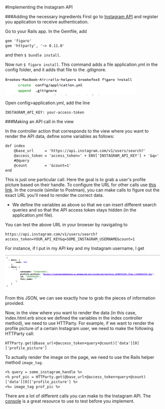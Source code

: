#Implementing the Instagram API


###Adding the necessary ingredients
First go to [Instagram API](https://instagram.com/developer/) and register you application to receive authentication.

Go to your Rails app. In the Gemfile, add 

	gem 'figaro'
	gem 'httparty', '~> 0.11.0'
	
and then ```$ bundle install```.


Now run ```$ figaro install```. This command adds a file application.yml in the config folder, and it adds that file to the .gitignore.

![image](https://github.com/brookekfox/instagram-api/blob/master/screenshots/figaro-install.png)

Open config>application.yml, add the line


	INSTAGRAM_API_KEY: your-access-token


###Making an API call in the view

In the controller action that corresponds to the view where you want to render the API data, define some variables as follows:


	def index
		@base_url     = 'https://api.instagram.com/v1/users/search?'
		@access_token = 'access_token=' + ENV['INSTAGRAM_API_KEY'] + '&q='
		#@query
		@count        = '&count=1'
	end
	
This is just one particular call. Here the goal is to grab a user's profile picture based on their handle.
To configure the URL for other calls use [this link](https://apigee.com/console/instagram). In the console (similar to Postman), you can make calls to figure out the exact URL you'll need to render the correct data.

+ We define the variables as above so that we can insert different search queries and so that the API access token stays hidden (in the application.yml file).

You can test the above URL in your browser by navigating to 

	https://api.instagram.com/v1/users/search?access_token=YOUR_API_KEY&q=SOME_INSTAGRAM_USERNAME&count=1
	
For instance, if I put in my API key and my Instagram username, I get

![image](https://github.com/brookekfox/instagram-api/blob/master/screenshots/json.png)

From this JSON, we can see exactly how to grab the pieces of information provided.

Now, in the view where you want to render the data (in this case, index.html.erb since we defined the variables in the index controller method), we need to use HTTParty. For example, if we want to render the profile picture of a certain Instagram user, we need to make the following HTTParty call:

	HTTParty.get(@base_url+@access_token+query+@count)['data'][0]['profile_picture']
	
To actually render the image on the page, we need to use the Rails helper method ```image_tag```.

	<% query = some_instagram_handle %>
	<% prof_pic = HTTParty.get(@base_url+@access_token+query+@count)['data'][0]['profile_picture'] %>
	<%= image_tag prof_pic %>
	

There are a lot of different calls you can make to the Instagram API. The [console](https://apigee.com/console/instagram) is a great resource to use to test before you implement.